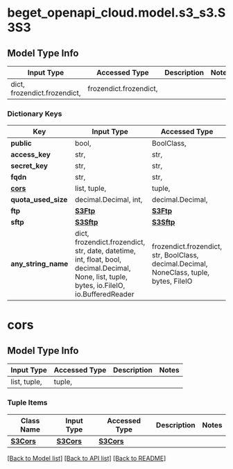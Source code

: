 # beget_openapi_cloud.model.s3_s3.S3S3

## Model Type Info
Input Type | Accessed Type | Description | Notes
------------ | ------------- | ------------- | -------------
dict, frozendict.frozendict,  | frozendict.frozendict,  |  | 

### Dictionary Keys
Key | Input Type | Accessed Type | Description | Notes
------------ | ------------- | ------------- | ------------- | -------------
**public** | bool,  | BoolClass,  |  | [optional] 
**access_key** | str,  | str,  |  | [optional] 
**secret_key** | str,  | str,  |  | [optional] 
**fqdn** | str,  | str,  |  | [optional] 
**[cors](#cors)** | list, tuple,  | tuple,  |  | [optional] 
**quota_used_size** | decimal.Decimal, int,  | decimal.Decimal,  |  | [optional] 
**ftp** | [**S3Ftp**](S3Ftp.md) | [**S3Ftp**](S3Ftp.md) |  | [optional] 
**sftp** | [**S3Sftp**](S3Sftp.md) | [**S3Sftp**](S3Sftp.md) |  | [optional] 
**any_string_name** | dict, frozendict.frozendict, str, date, datetime, int, float, bool, decimal.Decimal, None, list, tuple, bytes, io.FileIO, io.BufferedReader | frozendict.frozendict, str, BoolClass, decimal.Decimal, NoneClass, tuple, bytes, FileIO | any string name can be used but the value must be the correct type | [optional]

# cors

## Model Type Info
Input Type | Accessed Type | Description | Notes
------------ | ------------- | ------------- | -------------
list, tuple,  | tuple,  |  | 

### Tuple Items
Class Name | Input Type | Accessed Type | Description | Notes
------------- | ------------- | ------------- | ------------- | -------------
[**S3Cors**](S3Cors.md) | [**S3Cors**](S3Cors.md) | [**S3Cors**](S3Cors.md) |  | 

[[Back to Model list]](../../README.md#documentation-for-models) [[Back to API list]](../../README.md#documentation-for-api-endpoints) [[Back to README]](../../README.md)

